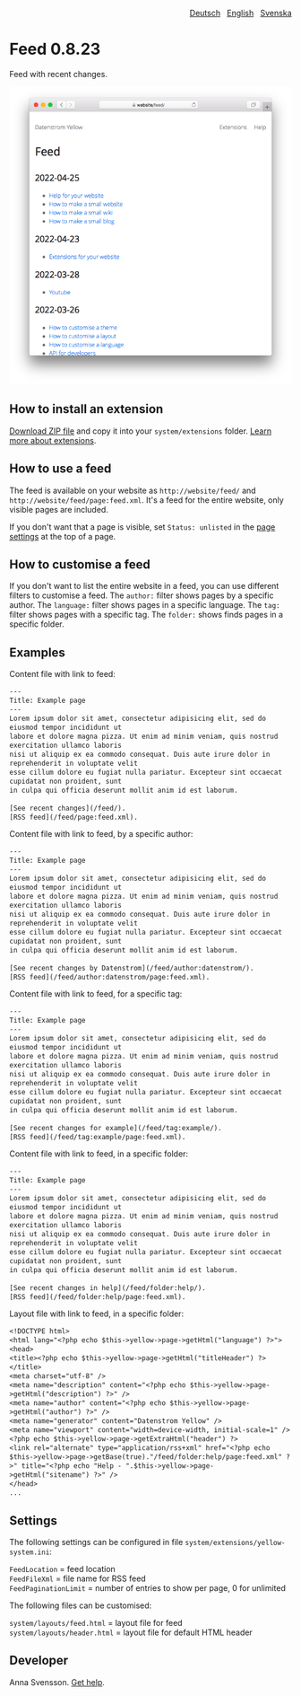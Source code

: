<p align="right"><a href="README-de.md">Deutsch</a> &nbsp; <a href="README.md">English</a> &nbsp; <a href="README-sv.md">Svenska</a></p>

# Feed 0.8.23

Feed with recent changes.

<p align="center"><img src="feed-screenshot.png?raw=true" alt="Screenshot"></p>

## How to install an extension

[Download ZIP file](https://github.com/annaesvensson/yellow-feed/archive/main.zip) and copy it into your `system/extensions` folder. [Learn more about extensions](https://github.com/annaesvensson/yellow-update).

## How to use a feed

The feed is available on your website as `http://website/feed/` and `http://website/feed/page:feed.xml`. It's a feed for the entire website, only visible pages are included.

If you don't want that a page is visible, set `Status: unlisted` in the [page settings](https://github.com/annaesvensson/yellow-core#settings-page) at the top of a page.

## How to customise a feed

If you don't want to list the entire website in a feed, you can use different filters to customise a feed. The `author:` filter shows pages by a specific author. The `language:` filter shows pages in a specific language. The `tag:` filter shows pages with a specific tag. The `folder:` shows finds pages in a specific folder. 

## Examples

Content file with link to feed:

    ---
    Title: Example page
    ---
    Lorem ipsum dolor sit amet, consectetur adipisicing elit, sed do eiusmod tempor incididunt ut 
    labore et dolore magna pizza. Ut enim ad minim veniam, quis nostrud exercitation ullamco laboris 
    nisi ut aliquip ex ea commodo consequat. Duis aute irure dolor in reprehenderit in voluptate velit 
    esse cillum dolore eu fugiat nulla pariatur. Excepteur sint occaecat cupidatat non proident, sunt 
    in culpa qui officia deserunt mollit anim id est laborum.
    
    [See recent changes](/feed/). 
    [RSS feed](/feed/page:feed.xml).

Content file with link to feed, by a specific author:

    ---
    Title: Example page
    ---
    Lorem ipsum dolor sit amet, consectetur adipisicing elit, sed do eiusmod tempor incididunt ut 
    labore et dolore magna pizza. Ut enim ad minim veniam, quis nostrud exercitation ullamco laboris 
    nisi ut aliquip ex ea commodo consequat. Duis aute irure dolor in reprehenderit in voluptate velit 
    esse cillum dolore eu fugiat nulla pariatur. Excepteur sint occaecat cupidatat non proident, sunt 
    in culpa qui officia deserunt mollit anim id est laborum.

    [See recent changes by Datenstrom](/feed/author:datenstrom/). 
    [RSS feed](/feed/author:datenstrom/page:feed.xml).

Content file with link to feed, for a specific tag:

    ---
    Title: Example page
    ---
    Lorem ipsum dolor sit amet, consectetur adipisicing elit, sed do eiusmod tempor incididunt ut 
    labore et dolore magna pizza. Ut enim ad minim veniam, quis nostrud exercitation ullamco laboris 
    nisi ut aliquip ex ea commodo consequat. Duis aute irure dolor in reprehenderit in voluptate velit 
    esse cillum dolore eu fugiat nulla pariatur. Excepteur sint occaecat cupidatat non proident, sunt 
    in culpa qui officia deserunt mollit anim id est laborum.

    [See recent changes for example](/feed/tag:example/). 
    [RSS feed](/feed/tag:example/page:feed.xml).

Content file with link to feed, in a specific folder:

    ---
    Title: Example page
    ---
    Lorem ipsum dolor sit amet, consectetur adipisicing elit, sed do eiusmod tempor incididunt ut 
    labore et dolore magna pizza. Ut enim ad minim veniam, quis nostrud exercitation ullamco laboris 
    nisi ut aliquip ex ea commodo consequat. Duis aute irure dolor in reprehenderit in voluptate velit 
    esse cillum dolore eu fugiat nulla pariatur. Excepteur sint occaecat cupidatat non proident, sunt 
    in culpa qui officia deserunt mollit anim id est laborum.

    [See recent changes in help](/feed/folder:help/). 
    [RSS feed](/feed/folder:help/page:feed.xml).

Layout file with link to feed, in a specific folder:

    <!DOCTYPE html>
    <html lang="<?php echo $this->yellow->page->getHtml("language") ?>">
    <head>
    <title><?php echo $this->yellow->page->getHtml("titleHeader") ?></title>
    <meta charset="utf-8" />
    <meta name="description" content="<?php echo $this->yellow->page->getHtml("description") ?>" />
    <meta name="author" content="<?php echo $this->yellow->page->getHtml("author") ?>" />
    <meta name="generator" content="Datenstrom Yellow" />
    <meta name="viewport" content="width=device-width, initial-scale=1" />
    <?php echo $this->yellow->page->getExtraHtml("header") ?>
    <link rel="alternate" type="application/rss+xml" href="<?php echo $this->yellow->page->getBase(true)."/feed/folder:help/page:feed.xml" ?>" title="<?php echo "Help - ".$this->yellow->page->getHtml("sitename") ?>" />
    </head>
    ...

## Settings

The following settings can be configured in file `system/extensions/yellow-system.ini`:

`FeedLocation` = feed location  
`FeedFileXml` = file name for RSS feed  
`FeedPaginationLimit` = number of entries to show per page, 0 for unlimited  

The following files can be customised:

`system/layouts/feed.html` = layout file for feed  
`system/layouts/header.html` = layout file for default HTML header  

## Developer

Anna Svensson. [Get help](https://datenstrom.se/yellow/help/).
